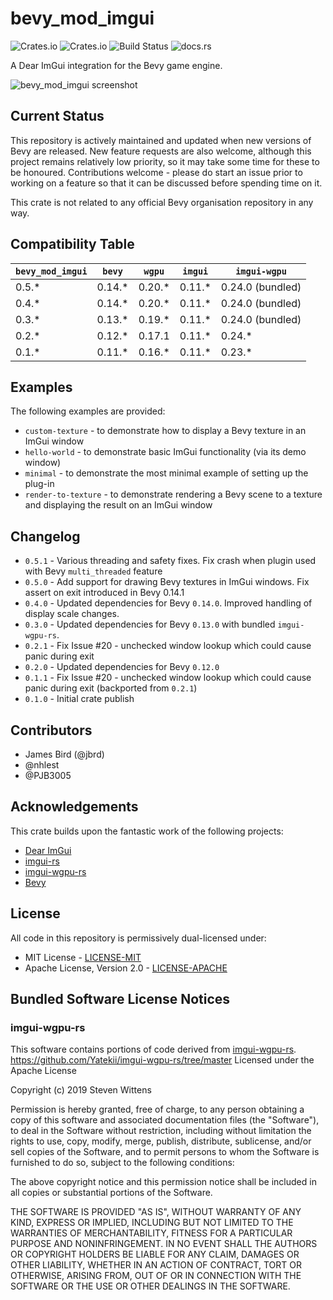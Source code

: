 # bevy_mod_imgui

![Crates.io](https://img.shields.io/crates/v/bevy_mod_imgui)
![Crates.io](https://img.shields.io/crates/l/bevy_mod_imgui)
![Build Status](https://github.com/jbrd/bevy_mod_imgui/actions/workflows/rust.yml/badge.svg)
![docs.rs](https://img.shields.io/docsrs/bevy_mod_imgui)

A Dear ImGui integration for the Bevy game engine.

![bevy_mod_imgui screenshot](media/screenshot.png)

## Current Status

This repository is actively maintained and updated when new versions of Bevy are released. New feature
requests are also welcome, although this project remains relatively low priority, so it may take some
time for these to be honoured. Contributions welcome - please do start an issue prior to working on
a feature so that it can be discussed before spending time on it.

This crate is not related to any official Bevy organisation repository in any way.

## Compatibility Table

|`bevy_mod_imgui`|`bevy`  |`wgpu`  |`imgui` |`imgui-wgpu`      |
|----------------|--------|--------|--------|------------------|
| 0.5.*          | 0.14.* | 0.20.* | 0.11.* | 0.24.0 (bundled) |
| 0.4.*          | 0.14.* | 0.20.* | 0.11.* | 0.24.0 (bundled) |
| 0.3.*          | 0.13.* | 0.19.* | 0.11.* | 0.24.0 (bundled) |
| 0.2.*          | 0.12.* | 0.17.1 | 0.11.* | 0.24.*           |
| 0.1.*          | 0.11.* | 0.16.* | 0.11.* | 0.23.*           |

## Examples

The following examples are provided:

* `custom-texture` - to demonstrate how to display a Bevy texture in an ImGui window
* `hello-world` - to demonstrate basic ImGui functionality (via its demo window)
* `minimal` - to demonstrate the most minimal example of setting up the plug-in
* `render-to-texture` - to demonstrate rendering a Bevy scene to a texture and displaying the result on an ImGui window


## Changelog

* `0.5.1` - Various threading and safety fixes. Fix crash when plugin used with Bevy `multi_threaded` feature
* `0.5.0` - Add support for drawing Bevy textures in ImGui windows. Fix assert on exit introduced in Bevy 0.14.1
* `0.4.0` - Updated dependencies for Bevy `0.14.0`. Improved handling of display scale changes.
* `0.3.0` - Updated dependencies for Bevy `0.13.0` with bundled `imgui-wgpu-rs`.
* `0.2.1` - Fix Issue #20 - unchecked window lookup which could cause panic during exit
* `0.2.0` - Updated dependencies for Bevy `0.12.0`
* `0.1.1` - Fix Issue #20 - unchecked window lookup which could cause panic during exit (backported from `0.2.1`)
* `0.1.0` - Initial crate publish

## Contributors

* James Bird (@jbrd)
* @nhlest
* @PJB3005

## Acknowledgements

This crate builds upon the fantastic work of the following projects:

  * [Dear ImGui](https://github.com/ocornut/imgui)
  * [imgui-rs](https://github.com/imgui-rs/imgui-rs)
  * [imgui-wgpu-rs](https://github.com/Yatekii/imgui-wgpu-rs)
  * [Bevy](https://github.com/bevyengine/bevy)

## License

All code in this repository is permissively dual-licensed under:

* MIT License - [LICENSE-MIT](LICENSE-MIT)
* Apache License, Version 2.0 - [LICENSE-APACHE](LICENSE-APACHE)

## Bundled Software License Notices

### imgui-wgpu-rs

This software contains portions of code derived from [imgui-wgpu-rs](https://github.com/Yatekii/imgui-wgpu-rs/tree/master).
https://github.com/Yatekii/imgui-wgpu-rs/tree/master
Licensed under the Apache License

Copyright (c) 2019 Steven Wittens

Permission is hereby granted, free of charge, to any person obtaining a copy of this software and associated documentation files (the "Software"), to deal in the Software without restriction, including without limitation the rights to use, copy, modify, merge, publish, distribute, sublicense, and/or sell copies of the Software, and to permit persons to whom the Software is furnished to do so, subject to the following conditions:

The above copyright notice and this permission notice shall be included in all copies or substantial portions of the Software.

THE SOFTWARE IS PROVIDED "AS IS", WITHOUT WARRANTY OF ANY KIND, EXPRESS OR IMPLIED, INCLUDING BUT NOT LIMITED TO THE WARRANTIES OF MERCHANTABILITY, FITNESS FOR A PARTICULAR PURPOSE AND NONINFRINGEMENT. IN NO EVENT SHALL THE AUTHORS OR COPYRIGHT HOLDERS BE LIABLE FOR ANY CLAIM, DAMAGES OR OTHER LIABILITY, WHETHER IN AN ACTION OF CONTRACT, TORT OR OTHERWISE, ARISING FROM, OUT OF OR IN CONNECTION WITH THE SOFTWARE OR THE USE OR OTHER DEALINGS IN THE SOFTWARE.